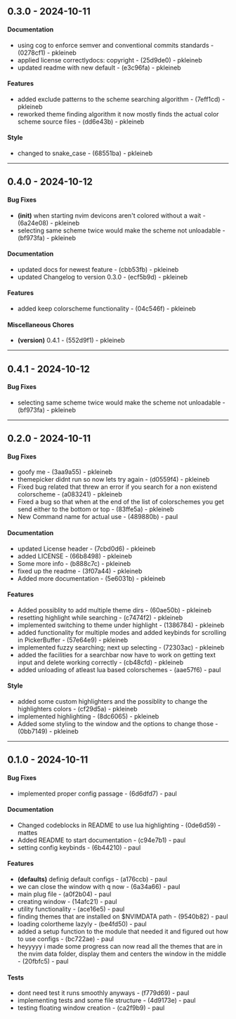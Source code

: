 ## 0.3.0 - 2024-10-11
#### Documentation
- using cog to enforce semver and conventional commits standards - (0278cf1) - pkleineb
- applied license correctlydocs: copyright - (25d9de0) - pkleineb
- updated readme with new default - (e3c96fa) - pkleineb
#### Features
- added exclude patterns to the scheme searching algorithm - (7eff1cd) - pkleineb
- reworked theme finding algorithm it now mostly finds the actual color scheme source files - (dd6e43b) - pkleineb
#### Style
- changed to snake_case - (68551ba) - pkleineb

- - -
## 0.4.0 - 2024-10-12
#### Bug Fixes
- **(init)** when starting nvim devicons aren't colored without a wait - (6a24e08) - pkleineb
- selecting same scheme twice would make the scheme not unloadable - (bf973fa) - pkleineb
#### Documentation
- updated docs for newest feature - (cbb53fb) - pkleineb
- updated Changelog to version 0.3.0 - (ecf5b9d) - pkleineb
#### Features
- added keep colorscheme functionality - (04c546f) - pkleineb
#### Miscellaneous Chores
- **(version)** 0.4.1 - (552d9f1) - pkleineb

- - -

## 0.4.1 - 2024-10-12
#### Bug Fixes
- selecting same scheme twice would make the scheme not unloadable - (bf973fa) - pkleineb

- - -


## 0.2.0 - 2024-10-11
#### Bug Fixes
- goofy me - (3aa9a55) - pkleineb
- themepicker didnt run so now lets try again - (d0559f4) - pkleineb
- Fixed bug related that threw an error if you search for a non existend colorscheme - (a083241) - pkleineb
- Fixed a bug so that when at the end of the list of colorschemes you get send either to the bottom or top - (83ffe5a) - pkleineb
- New Command name for actual use - (489880b) - paul
#### Documentation
- updated License header - (7cbd0d6) - pkleineb
- added LICENSE - (66b8498) - pkleineb
- Some more info - (b888c7c) - pkleineb
- fixed up the readme - (3f07a44) - pkleineb
- Added more documentation - (5e6031b) - pkleineb
#### Features
- Added possiblity to add multiple theme dirs - (60ae50b) - pkleineb
- resetting highlight while searching - (c7474f2) - pkleineb
- implemented switching to theme under highlight - (1386784) - pkleineb
- added functionality for multiple modes and added keybinds for scrolling in PickerBuffer - (57e64e9) - pkleineb
- implemented fuzzy searching; next up selecting - (72303ac) - pkleineb
- added the facilities for a searchbar now have to work on getting text input and delete working correctly - (cb48cfd) - pkleineb
- added unloading of atleast lua based colorschemes - (aae57f6) - paul
#### Style
- added some custom highlighters and the possiblity to change the highlighters colors - (cf29d5a) - pkleineb
- implemented highlighting - (8dc6065) - pkleineb
- Added some styling to the window and the options to change those - (0bb7149) - pkleineb

- - -

## 0.1.0 - 2024-10-11
#### Bug Fixes
- implemented proper config passage - (6d6dfd7) - paul
#### Documentation
- Changed codeblocks in README to use lua highlighting - (0de6d59) - mattes
- Added README to start documentation - (c94e7b1) - paul
- setting config keybinds - (6b44210) - paul
#### Features
- **(defaults)** definig default configs - (a176ccb) - paul
- we can close the window with q now - (6a34a66) - paul
- main plug file - (a0f2b04) - paul
- creating window - (14afc21) - paul
- utility functionality - (ace16e5) - paul
- finding themes that are installed on $NVIMDATA path - (9540b82) - paul
- loading colortheme lazyly - (be4fd50) - paul
- added a setup function to the module that needed it and figured out how to use configs - (bc722ae) - paul
- heyyyyy i made some progress can now read all the themes that are in the nvim data folder, display them and centers the window in the middle - (20fbfc5) - paul
#### Tests
- dont need test it runs smoothly anyways - (f779d69) - paul
- implementing tests and some file structure - (4d9173e) - paul
- testing floating window creation - (ca2f9b9) - paul


